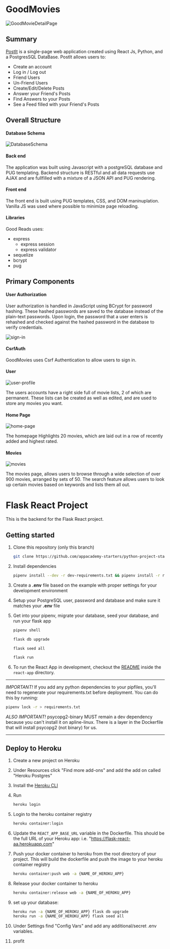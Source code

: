 # GoodMovies

![GoodMovieDetailPage](https://user-images.githubusercontent.com/74742629/114240701-efd64900-9955-11eb-8caa-d01c9d3706be.png)


## Summary

[PostIt](https://gopostit.herokuapp.com/) is a single-page web application created using React Js, Python, and a PostgresSQL DataBase. PostIt allows users to:

* Create an account
* Log in / Log out
* Friend Users
* Un-Friend Users
* Create/Edit/Delete Posts
* Answer your Friend's Posts
* Find Answers to your Posts
* See a Feed filled with your Friend's Posts

## Overall Structure

#### Database Schema
![DatabaseSchema](./planning/db-schema.png)
#### Back end
The application was built using Javascript with a postgreSQL database and PUG templating. Backend structure is RESTful and all data requests use AJAX and are fullfilled with a mixture of a JSON API and PUG rendering.

#### Front end 
The front end is built using PUG templates, CSS, and DOM maninuplation. Vanilla JS was used where possible to minimize page reloading.


#### Libraries

Good Reads uses:
- express
  - express session
  - express validator
- sequelize
- bcrypt
- pug

## Primary Components

#### User Authorization
User authorization is handled in JavaScript using BCrypt for password hashing. These hashed passwords are saved to the database instead of the plain-text passwords. Upon login, the password that a user enters is rehashed and checked against the hashed password in the database to verify credentials.

![sign-in](https://user-images.githubusercontent.com/74742629/114245089-bc97b800-995d-11eb-9903-05bbeb7e4ba3.png)


#### CsrfAuth
GoodMovies uses Csrf Authentication to allow users to sign in. 

#### User 
![user-profile](https://user-images.githubusercontent.com/74742629/114245017-9540eb00-995d-11eb-9f6a-6aabbdf91620.png)

The users accounts have a right side full of movie lists, 2 of which are permanent. These lists can be created as well as edited, and are used to store any movies you want. 



#### Home Page
![home-page](https://user-images.githubusercontent.com/74742629/114245120-d0dbb500-995d-11eb-8a98-c7880a17342e.png)

The homepage Highlights 20 movies, which are laid out in a row of recently added and highest rated.

#### Movies
![movies](https://user-images.githubusercontent.com/74742629/114244841-3b402580-995d-11eb-9f68-fdf835644e18.png)

The movies page, allows users to browse through a wide selection of over 900 movies, arranged by sets of 50.
The search feature allows users to look up certain movies based on keywords and lists them all out.


# Flask React Project

This is the backend for the Flask React project.

## Getting started

1. Clone this repository (only this branch)

   ```bash
   git clone https://github.com/appacademy-starters/python-project-starter.git
   ```

2. Install dependencies

      ```bash
      pipenv install --dev -r dev-requirements.txt && pipenv install -r requirements.txt
      ```

3. Create a **.env** file based on the example with proper settings for your
   development environment
4. Setup your PostgreSQL user, password and database and make sure it matches your **.env** file

5. Get into your pipenv, migrate your database, seed your database, and run your flask app

   ```bash
   pipenv shell
   ```

   ```bash
   flask db upgrade
   ```

   ```bash
   flask seed all
   ```

   ```bash
   flask run
   ```

6. To run the React App in development, checkout the [README](./react-app/README.md) inside the `react-app` directory.

***
*IMPORTANT!*
   If you add any python dependencies to your pipfiles, you'll need to regenerate your requirements.txt before deployment.
   You can do this by running:

   ```bash
   pipenv lock -r > requirements.txt
   ```

*ALSO IMPORTANT!*
   psycopg2-binary MUST remain a dev dependency because you can't install it on apline-linux.
   There is a layer in the Dockerfile that will install psycopg2 (not binary) for us.
***

## Deploy to Heroku

1. Create a new project on Heroku
2. Under Resources click "Find more add-ons" and add the add on called "Heroku Postgres"
3. Install the [Heroku CLI](https://devcenter.heroku.com/articles/heroku-command-line)
4. Run

   ```bash
   heroku login
   ```

5. Login to the heroku container registry

   ```bash
   heroku container:login
   ```

6. Update the `REACT_APP_BASE_URL` variable in the Dockerfile.
   This should be the full URL of your Heroku app: i.e. "https://flask-react-aa.herokuapp.com"
7. Push your docker container to heroku from the root directory of your project.
   This will build the dockerfile and push the image to your heroku container registry

   ```bash
   heroku container:push web -a {NAME_OF_HEROKU_APP}
   ```

8. Release your docker container to heroku

   ```bash
   heroku container:release web -a {NAME_OF_HEROKU_APP}
   ```

9. set up your database:

   ```bash
   heroku run -a {NAME_OF_HEROKU_APP} flask db upgrade
   heroku run -a {NAME_OF_HEROKU_APP} flask seed all
   ```

10. Under Settings find "Config Vars" and add any additional/secret .env variables.

11. profit
